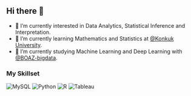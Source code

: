 ## Hi there 👋

- 🌱 I’m currently interested in Data Analytics, Statistical Inference and Interpretation. 
- 🍄 I’m currently learning Mathematics and Statistics at <a href="https://www.konkuk.ac.kr/konkuk/index.do">@Konkuk University</a>.
- 🐘 I’m currently studying Machine Learning and Deep Learning with <a href="https://github.com/BOAZ-bigdata">@BOAZ-bigdata</a>.

### My Skillset
![MySQL](https://img.shields.io/badge/mysql-4479A1.svg?style=for-the-badge&logo=mysql&logoColor=white) ![Python](https://img.shields.io/badge/Python-3776AB?style=for-the-badge&logo=python&logoColor=white) ![R](https://img.shields.io/badge/R-276DC3?style=for-the-badge&logo=r&logoColor=white) ![Tableau](https://img.shields.io/badge/Tableau-E97627?style=for-the-badge&logo=Tableau&logoColor=white) 
